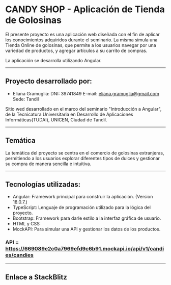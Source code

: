 # CANDY SHOP - Aplicación de Tienda de Golosinas

El presente proyecto es una aplicación web diseñada con el fin de aplicar los conocimientos adquiridos durante el seminario. La misma simula una Tienda Online de golosinas, que permite a los usuarios navegar por una variedad de productos, y agregar artículos a su carrito de compras.

La aplicación se desarrolla utilizando Angular.

---------

## Proyecto desarrollado por:

- Eliana Gramuglia:
    DNI: 39741849
    E-mail: eliana.gramuglia@gmail.com
    Sede: Tandil


Sitio wed desarrollado en el marco del seminario "Introducción a Angular", de la Tecnicatura Universitaria en Desarrollo de Aplicaciones Informáticas(TUDAI), UNICEN, Ciudad de Tandil.

---------

## Temática

La temática del proyecto se centra en el comercio de golosinas extranjeras, permitiendo a los usuarios explorar diferentes tipos de dulces y gestionar su compra de manera sencilla e intuitiva.

---------

## Tecnologías utilizadas:

- Angular: Framework principal para construir la aplicación. (Version 18.0.7.)
- TypeScript: Lenguaje de programación utilizado para la lógica del proyecto.
- Bootstrap: Framework para darle estilo a la interfaz gráfica de usuario.
- HTML y CSS
- MockAPI: Para simular una API y gestionar los datos de los productos.

### API = https://669089e2c0a7969efd9c6b91.mockapi.io/api/v1/candies/candies

---------

## Enlace a StackBlitz



